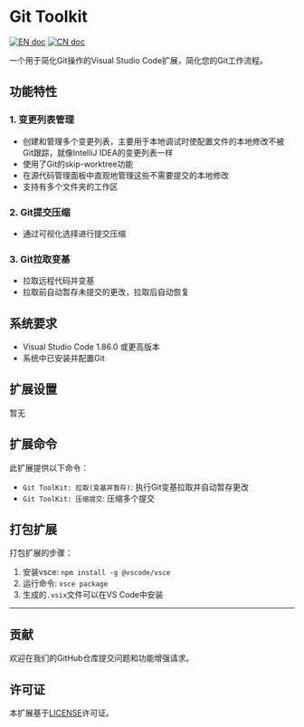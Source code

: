 # Git Toolkit
[![EN doc](https://img.shields.io/badge/document-English-blue.svg)](README.md)
[![CN doc](https://img.shields.io/badge/文档-中文版-blue.svg)](README_zh_CN.md)

一个用于简化Git操作的Visual Studio Code扩展，简化您的Git工作流程。

## 功能特性

### 1. 变更列表管理
- 创建和管理多个变更列表，主要用于本地调试时使配置文件的本地修改不被Git跟踪，就像IntelliJ IDEA的变更列表一样
- 使用了Git的skip-worktree功能
- 在源代码管理面板中直观地管理这些不需要提交的本地修改
- 支持有多个文件夹的工作区

### 2. Git提交压缩
- 通过可视化选择进行提交压缩

### 3. Git拉取变基
- 拉取远程代码并变基
- 拉取前自动暂存未提交的更改，拉取后自动恢复

## 系统要求
- Visual Studio Code 1.86.0 或更高版本
- 系统中已安装并配置Git

## 扩展设置
暂无

## 扩展命令

此扩展提供以下命令：
- `Git ToolKit: 拉取(变基并暂存)`: 执行Git变基拉取并自动暂存更改
- `Git ToolKit: 压缩提交`: 压缩多个提交

## 打包扩展
打包扩展的步骤：
1. 安装vsce: `npm install -g @vscode/vsce`
2. 运行命令: `vsce package`
3. 生成的`.vsix`文件可以在VS Code中安装

---

## 贡献
欢迎在我们的GitHub仓库提交问题和功能增强请求。

## 许可证
本扩展基于[LICENSE](LICENSE.txt)许可证。
